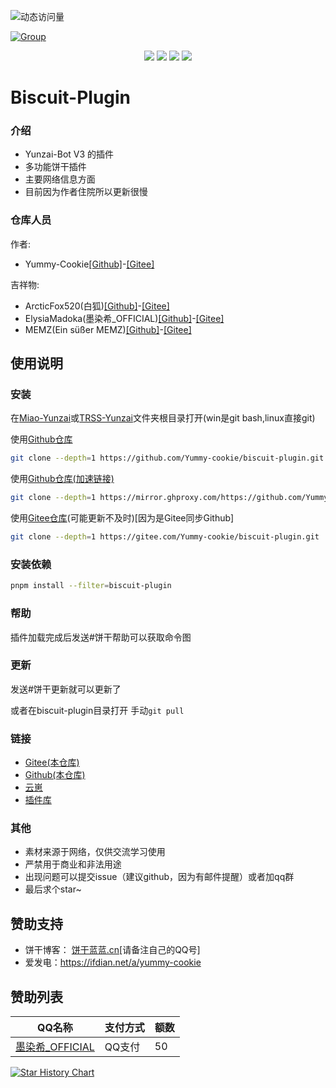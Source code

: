 ![动态访问量](https://count.kjchmc.cn/get/@biscuit-plugin?theme=rule34)<br>

[![Group](https://img.shields.io/badge/群号-691477645-red?style=flat-square&logo=GroupMe&logoColor=white)](https://qm.qq.com/q/lKetgTsYsS) 

<div align=center>
 <img src ="https://img.shields.io/github/stars/Yummy-cookie/biscuit-plugin?"/>
 <img src ="https://img.shields.io/github/issues/Yummy-cookie/biscuit-plugin?logo=github"/>
 <img src ="https://img.shields.io/github/license/Yummy-cookie/biscuit-plugin"/>
 <img src ="https://img.shields.io/github/languages/top/Yummy-cookie/biscuit-plugin?logo=github"/>
</div>

# Biscuit-Plugin

### 介绍
- Yunzai-Bot V3 的插件
- 多功能饼干插件
- 主要网络信息方面
- 目前因为作者住院所以更新很慢

### 仓库人员
作者:
- Yummy-Cookie[[Github]](https://github.com/Yummy-cookie/)-[[Gitee]](https://gitee.com/Yummy-cookie)

吉祥物:
- ArcticFox520(白狐)[[Github]](https://github.com/ArcticFox520)-[[Gitee]](https://gitee.com/baihu433)
- ElysiaMadoka(墨染希_OFFICIAL)[[Github]](https://github.com/Kaname520)-[[Gitee]](https://gitee.com/ElysiaMadoka)
- MEMZ(Ein süßer MEMZ)[[Github]](https://github.com/MEMZ2007)-[[Gitee]](https://gitee.com/memz2007)

## 使用说明

### 安装

在[Miao-Yunzai](https://github.com/yoimiya-kokomi/Miao-Yunzai)或[TRSS-Yunzai](https://github.com/TimeRainStarSky/Yunzai)文件夹根目录打开(win是git bash,linux直接git)

使用[Github仓库](https://github.com/Yummy-cookie/biscuit-plugin)
```bash
git clone --depth=1 https://github.com/Yummy-cookie/biscuit-plugin.git ./plugins/biscuit-plugin/
```

使用[Github仓库(加速链接)](https://github.com/Yummy-cookie/biscuit-plugin)
```bash
git clone --depth=1 https://mirror.ghproxy.com/https://github.com/Yummy-cookie/biscuit-plugin.git ./plugins/biscuit-plugin/
```

使用[Gitee仓库](https://gitee.com/Yummy-cookie/biscuit-plugin)(可能更新不及时)[因为是Gitee同步Github]
```bash
git clone --depth=1 https://gitee.com/Yummy-cookie/biscuit-plugin.git ./plugins/biscuit-plugin/
```

### 安装依赖

```bash
pnpm install --filter=biscuit-plugin
```

### 帮助

插件加载完成后发送#饼干帮助可以获取命令图

### 更新

发送#饼干更新就可以更新了

或者在biscuit-plugin目录打开
手动`git pull`

### 链接

- [Gitee(本仓库)](https://gitee.com/Yummy-cookie/biscuit-plugin)
- [Github(本仓库)](https://github.com/Yummy-cookie/biscuit-plugin)
- [云崽](https://github.com/Le-niao/Yunzai-Bot)
- [插件库](https://github.com/yhArcadia/Yunzai-Bot-plugins-index)

### 其他

- 素材来源于网络，仅供交流学习使用
- 严禁用于商业和非法用途
- 出现问题可以提交issue（建议github，因为有邮件提醒）或者加qq群
- 最后求个star~

## 赞助支持

- 饼干博客： [饼干蓝蓝.cn](https://xn--fwt286fa722s.cn/)[请备注自己的QQ号]
- 爱发电：<https://ifdian.net/a/yummy-cookie>

## 赞助列表
| QQ名称                                           | 支付方式 | 额数 |
|------------------------------------------------|------|----|
| [墨染希_OFFICIAL](https://gitee.com/ElysiaMadoka) | QQ支付 | 50 |

[![Star History Chart](https://api.star-history.com/svg?repos=Yummy-cookie/biscuit-plugin&type=Date)](https://star-history.com/#Yummy-cookie/biscuit-plugin&Date)

